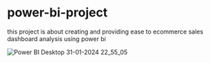 # power-bi-project
this project is about creating and providing ease to ecommerce sales dashboard analysis using power bi


![Power BI Desktop 31-01-2024 22_55_05](https://github.com/pragyabeep/power-bi-project/assets/66260395/a4eae35d-7517-42bc-8a0d-802221fc1945)
